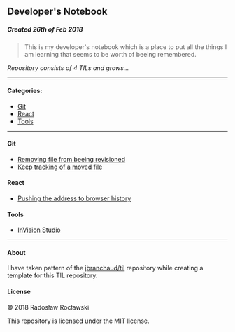 ## Developer's Notebook
##### Created 26th of Feb 2018

> This is my developer's notebook which is a place to put all the things I am learning that seems to be worth of beeing remembered. 

_Repository consists of 4 TILs and grows..._

---

#### Categories:

* [Git](#git)
* [React](#react)
* [Tools](#tools)

---

#### Git
- [Removing file from beeing revisioned](git/remove-file-from-beeing-revisioned.md)
- [Keep tracking of a moved file](git/keep-tracking-of-a-moved-file.md)

#### React
- [Pushing the address to browser history](react/pushing-the-address-to-browser-history.md)

#### Tools
- [InVision Studio](tools/invision-studio.md)

---

#### About

I have taken pattern of the [jbranchaud/til](https://github.com/jbranchaud/til) repository while
creating a template for this TIL repository.

#### License

&copy; 2018 Radosław Rocławski

This repository is licensed under the MIT license.